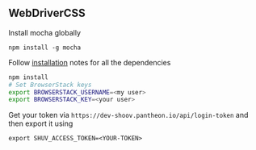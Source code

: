 ## WebDriverCSS

Install mocha globally

``npm install -g mocha``

Follow [installation](https://github.com/webdriverio/webdrivercss#install) notes for all the dependencies

```bash
npm install
# Set BrowserStack keys
export BROWSERSTACK_USERNAME=<my user>
export BROWSERSTACK_KEY=<your user>
```

Get your token via ``https://dev-shoov.pantheon.io/api/login-token`` and then export it using

``export SHUV_ACCESS_TOKEN=<YOUR-TOKEN>``
